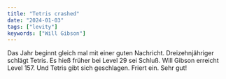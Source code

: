 ```yaml
---
title: "Tetris crashed"
date: "2024-01-03"
tags: ["levity"]
keywords: ["Will Gibson"]
---
```

Das Jahr beginnt gleich mal mit einer guten Nachricht. Dreizehnjähriger schlägt Tetris.
Es hieß früher bei Level 29 sei Schluß. Will Gibson erreicht Level 157. Und Tetris gibt sich geschlagen. Friert ein. Sehr gut! 
